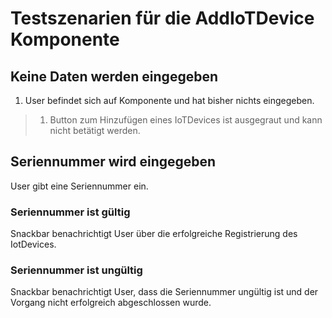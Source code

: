 # Testszenarien für die AddIoTDevice Komponente

## Keine Daten werden eingegeben

1. User befindet sich auf Komponente und hat bisher nichts eingegeben.
> 1. Button zum Hinzufügen eines IoTDevices ist ausgegraut und kann nicht betätigt werden.

## Seriennummer wird eingegeben

User gibt eine Seriennummer ein.

### Seriennummer ist gültig

Snackbar benachrichtigt User über die erfolgreiche Registrierung des IotDevices.

### Seriennummer ist ungültig

Snackbar benachrichtigt User, dass die Seriennummer ungültig ist und der Vorgang nicht erfolgreich abgeschlossen wurde.
